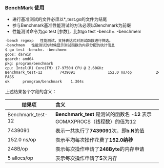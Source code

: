 ### BenchMark 使用

- 进行基准测试的文件必须以*_test.go的文件为结尾
- 参与Benchmark基准性能测试的方法必须以Benchmark为前缀 
- 性能测试命令为go test [参数]，比如go test -bench=. -benchmem



```markdown
-bench regexp	性能测试，支持表达式对测试函数进行筛选。
-benchmem	性能测试的时候显示测试函数的内存分配的统计信息
$ go test -bench=. -benchmem
goos: darwin
goarch: amd64
pkg: program/benchmark
cpu: Intel(R) Core(TM) i7-9750H CPU @ 2.60GHz
Benchmark_test-12        7439091               152.0 ns/op           248 B/op          5 allocs/op
PASS
ok      promgram/benchmark    1.304s

```

上述结果各个字段的含义：

| 结果项            | 含义                                                         |
| ----------------- | :----------------------------------------------------------- |
| Benchmark_test-12 | **Benchmark_test** 是测试的函数名 **-12** 表示GOMAXPROCS（线程数）的值为12 |
| 7439091           | 表示一共执行了**7439091**次，即**b.N**的值                   |
| 152.0 ns/op       | 表示平均每次操作花费了**152.0纳秒**                          |
| 248B/op           | 表示每次操作申请了**248Byte**的内存申请                      |
| 5 allocs/op       | 表示每次操作申请了**5**次内存                                |

